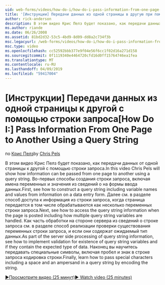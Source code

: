 ```yaml
---
uid: web-forms/videos/how-do-i/how-do-i-pass-information-from-one-page-to-another-using-a-query-string
title: '[Инструкции] Передачи данных из одной страницы в другую при помощи строки запроса | Документация Майкрософт'
author: rick-anderson
description: В этом видео Крис Пелз будет показано, как передачи данных от одной страницы к другой с помощью строки запроса. Во-первых Узнайте о способах создания строки запроса в...
ms.author: riande
ms.date: 06/26/2008
ms.assetid: 81bd2d32-53c5-4bd9-8d09-dd8a2c734f3b
msc.legacyurl: /web-forms/videos/how-do-i/how-do-i-pass-information-from-one-page-to-another-using-a-query-string
msc.type: video
ms.openlocfilehash: cc52592bbb377e9f04e56f6cc1f02d16a271d158
ms.sourcegitcommit: 0f1119340e4464720cfd16d0ff15764746ea1fea
ms.translationtype: MT
ms.contentlocale: ru-RU
ms.lasthandoff: 04/09/2019
ms.locfileid: "59417004"
---
```

# <a name="how-do-i-pass-information-from-one-page-to-another-using-a-query-string"></a><span data-ttu-id="4d2ad-104">[Инструкции] Передачи данных из одной страницы к другой с помощью строки запроса</span><span class="sxs-lookup"><span data-stu-id="4d2ad-104">[How Do I:] Pass Information From One Page to Another Using a Query String</span></span>

<span data-ttu-id="4d2ad-105">по [Крис Пелз](https://twitter.com/chrispels)</span><span class="sxs-lookup"><span data-stu-id="4d2ad-105">by [Chris Pels](https://twitter.com/chrispels)</span></span>

<span data-ttu-id="4d2ad-106">В этом видео Крис Пелз будет показано, как передачи данных от одной страницы к другой с помощью строки запроса.</span><span class="sxs-lookup"><span data-stu-id="4d2ad-106">In this video Chris Pels will show how information can be passed from one page to another using a query string.</span></span> <span data-ttu-id="4d2ad-107">Во-первых способы создания строки запроса, включая имена переменных и значения из сведений о на формы ввода данных.</span><span class="sxs-lookup"><span data-stu-id="4d2ad-107">First, see how to construct a query string including variable names and values from information on a data entry form.</span></span> <span data-ttu-id="4d2ad-108">Далее см. в разделе способ доступа к информация из строки запроса, когда страница передается в том числе обрабатываются как несколько переменных строки запроса.</span><span class="sxs-lookup"><span data-stu-id="4d2ad-108">Next, see how to access the query string information when the page is posted including how multiple query string variables are handled.</span></span> <span data-ttu-id="4d2ad-109">Как часть обработки на стороне сервера из сведений о строке запроса см. в разделе способ реализации проверки существования переменных строки запроса, и если они содержат ожидаемый тип данных.</span><span class="sxs-lookup"><span data-stu-id="4d2ad-109">As part of the server side processing of query string information, see how to implement validation for existence of query string variables and if they contain the expected type of data.</span></span> <span data-ttu-id="4d2ad-110">Наконец вы научитесь передавать специальные символы, включая пробел и знак в строке запроса кодировка строки.</span><span class="sxs-lookup"><span data-stu-id="4d2ad-110">Finally, learn how to pass special characters including a space and an ampersand in a query string by encoding the string.</span></span>

[<span data-ttu-id="4d2ad-111">&#9654;Просмотрите видео (25 минут)</span><span class="sxs-lookup"><span data-stu-id="4d2ad-111">&#9654; Watch video (25 minutes)</span></span>](https://channel9.msdn.com/Blogs/ASP-NET-Site-Videos/how-do-i-pass-information-from-one-page-to-another-using-a-query-string)
